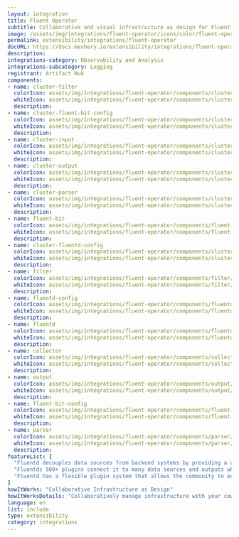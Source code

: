 ```yaml
---
layout: integration
title: Fluent Operator
subtitle: Collaborative and visual infrastructure as design for Fluent Operator
image: /assets/img/integrations/fluent-operator/icons/color/fluent-operator-color.svg
permalink: extensibility/integrations/fluent-operator
docURL: https://docs.meshery.io/extensibility/integrations/fluent-operator
description: 
integrations-category: Observability and Analysis
integrations-subcategory: Logging
registrant: Artifact Hub
components: 
- name: cluster-filter
  colorIcon: assets/img/integrations/fluent-operator/components/cluster-filter/icons/color/cluster-filter-color.svg
  whiteIcon: assets/img/integrations/fluent-operator/components/cluster-filter/icons/white/cluster-filter-white.svg
  description: 
- name: cluster-fluent-bit-config
  colorIcon: assets/img/integrations/fluent-operator/components/cluster-fluent-bit-config/icons/color/cluster-fluent-bit-config-color.svg
  whiteIcon: assets/img/integrations/fluent-operator/components/cluster-fluent-bit-config/icons/white/cluster-fluent-bit-config-white.svg
  description: 
- name: cluster-input
  colorIcon: assets/img/integrations/fluent-operator/components/cluster-input/icons/color/cluster-input-color.svg
  whiteIcon: assets/img/integrations/fluent-operator/components/cluster-input/icons/white/cluster-input-white.svg
  description: 
- name: cluster-output
  colorIcon: assets/img/integrations/fluent-operator/components/cluster-output/icons/color/cluster-output-color.svg
  whiteIcon: assets/img/integrations/fluent-operator/components/cluster-output/icons/white/cluster-output-white.svg
  description: 
- name: cluster-parser
  colorIcon: assets/img/integrations/fluent-operator/components/cluster-parser/icons/color/cluster-parser-color.svg
  whiteIcon: assets/img/integrations/fluent-operator/components/cluster-parser/icons/white/cluster-parser-white.svg
  description: 
- name: fluent-bit
  colorIcon: assets/img/integrations/fluent-operator/components/fluent-bit/icons/color/fluent-bit-color.svg
  whiteIcon: assets/img/integrations/fluent-operator/components/fluent-bit/icons/white/fluent-bit-white.svg
  description: 
- name: cluster-fluentd-config
  colorIcon: assets/img/integrations/fluent-operator/components/cluster-fluentd-config/icons/color/cluster-fluentd-config-color.svg
  whiteIcon: assets/img/integrations/fluent-operator/components/cluster-fluentd-config/icons/white/cluster-fluentd-config-white.svg
  description: 
- name: filter
  colorIcon: assets/img/integrations/fluent-operator/components/filter/icons/color/filter-color.svg
  whiteIcon: assets/img/integrations/fluent-operator/components/filter/icons/white/filter-white.svg
  description: 
- name: fluentd-config
  colorIcon: assets/img/integrations/fluent-operator/components/fluentd-config/icons/color/fluentd-config-color.svg
  whiteIcon: assets/img/integrations/fluent-operator/components/fluentd-config/icons/white/fluentd-config-white.svg
  description: 
- name: fluentd
  colorIcon: assets/img/integrations/fluent-operator/components/fluentd/icons/color/fluentd-color.svg
  whiteIcon: assets/img/integrations/fluent-operator/components/fluentd/icons/white/fluentd-white.svg
  description: 
- name: collector
  colorIcon: assets/img/integrations/fluent-operator/components/collector/icons/color/collector-color.svg
  whiteIcon: assets/img/integrations/fluent-operator/components/collector/icons/white/collector-white.svg
  description: 
- name: output
  colorIcon: assets/img/integrations/fluent-operator/components/output/icons/color/output-color.svg
  whiteIcon: assets/img/integrations/fluent-operator/components/output/icons/white/output-white.svg
  description: 
- name: fluent-bit-config
  colorIcon: assets/img/integrations/fluent-operator/components/fluent-bit-config/icons/color/fluent-bit-config-color.svg
  whiteIcon: assets/img/integrations/fluent-operator/components/fluent-bit-config/icons/white/fluent-bit-config-white.svg
  description: 
- name: parser
  colorIcon: assets/img/integrations/fluent-operator/components/parser/icons/color/parser-color.svg
  whiteIcon: assets/img/integrations/fluent-operator/components/parser/icons/white/parser-white.svg
  description: 
featureList: [
  "Fluentd decouples data sources from backend systems by providing a unified logging layer in between.",
  "Fluentds 500+ plugins connect it to many data sources and outputs while keeping its core simple.",
  "Fluentd has a flexible plugin system that allows the community to extend its functionality. "
]
howItWorks: "Collaborative Infrastructure as Design"
howItWorksDetails: "Collaboratively manage infrastructure with your coworkers synchronously sharing the same designs."
language: en
list: include
type: extensibility
category: integrations
---
```

